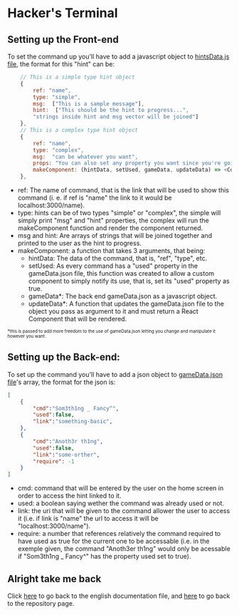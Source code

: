 Hacker's Terminal
=================

Setting up the Front-end
-------------------------

To set the command up you'll have to add a javascript object to [hintsData.js file](Front/src/components/hints/hintsData.js), the format for this "hint" can be:
```javascript
    // This is a simple type hint object
    {
        ref: "name",
        type: "simple", 
        msg:  ["This is a sample message"],
        hint:  ["This should be the hint to progress...", 
        "strings inside hint and msg vector will be joined"]
    },
    // This is a complex type hint object
    {
        ref: "name",
        type: "complex",
        msg:  "can be whatever you want",
        props: "You can also set any property you want since you're going to use it manually",
        makeComponent: (hintData, setUsed, gameData, updateData) => <Component hintsData={hintsData} setUsed={setUsed} gameData={gameData} updateData={updateData} />
    },
```
- ref: The name of command, that is the link that will be used to show this command (i. e. if ref is "name" the link to it would be  localhost:3000/name).
- type: hints can be of two types "simple" or "complex", the simple will simply print "msg" and "hint" properties, the complex will run the makeComponent function and render the component returned.
- msg and hint: Are arrays of strings that will be joined together and printed to the user as the hint to progress.
- makeComponent: a function that takes 3 arguments, that being:
  -  hintData: The data of the command, that is, "ref", "type", etc.
  -  setUsed: As every command has a "used" property in the gameData.json file, this function was created to allow a custom component to simply notify its use, that is, set its "used" property as true.
  -  gameData*: The back end gameData.json as a javascript object.
  -  updateData*: A function that updates the gameData.json file to the object you pass as argument to it and must return a React Component that will be rendered.

<sub><sup> *this is passed to add more freedom to the use of gameData.json letting you change and manipulate it however you want.</sup></sup>

Setting up the Back-end:
------------------------

To set up the command you'll have to add a json object to [gameData.json file](Back/gameData.json)'s array, the format for the json is:
```json
[
    {
        "cmd":"Som3th1ng _ Fancy^",
        "used":false,
        "link":"something-basic",
    },
    {
        "cmd":"Anoth3r th1ng",
        "used":false,
        "link":"some-orther", 
        "require": -1
    }
]
```
- cmd: command that will be entered by the user on the home screen in order to access the hint linked to it.
- used: a boolean saying wether the command was already used or not.
- link: the uri that will be given to the command allower the user to access it (i.e. if link is "name" the url to access it will be "localhost:3000/name").
- require: a number that references relatively the command required to have used as true for the current one to be accessable (i.e. in the exemple given, the command "Anoth3er th1ng" would only be acessable if "Som3th1ng _ Fancy^" has the property used set to true).

Alright take me back
--------------------
Click [here](english.md) to go back to the english documentation file, and [here](https://github.com/EdPirro/REACT-hacker-terminal) to go back to the repository page.
